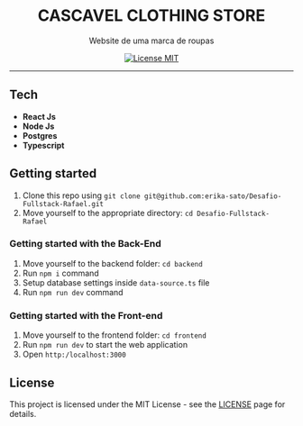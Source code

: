 <h1 align="center">
CASCAVEL CLOTHING STORE
</h1>

<p align="center">Website de uma marca de roupas</p>

<p align="center">
  <a href="https://opensource.org/licenses/MIT">
    <img src="https://img.shields.io/badge/License-MIT-blue.svg" alt="License MIT">
  </a>
</p>

<hr />

## Tech


- **React Js** 
- **Node Js** 
- **Postgres** 
- **Typescript**


## Getting started

1. Clone this repo using `git clone git@github.com:erika-sato/Desafio-Fullstack-Rafael.git`
2. Move yourself to the appropriate directory: `cd Desafio-Fullstack-Rafael`<br />

### Getting started with the Back-End 

1. Move yourself to the backend folder: `cd backend`
2. Run `npm i` command
3. Setup database settings inside `data-source.ts` file
4. Run `npm run dev` command

### Getting started with the Front-end

1. Move yourself to the frontend folder: `cd frontend`
2. Run `npm run dev` to start the web application
3. Open `http:/localhost:3000`


## License

This project is licensed under the MIT License - see the [LICENSE](https://opensource.org/licenses/MIT) page for details.
